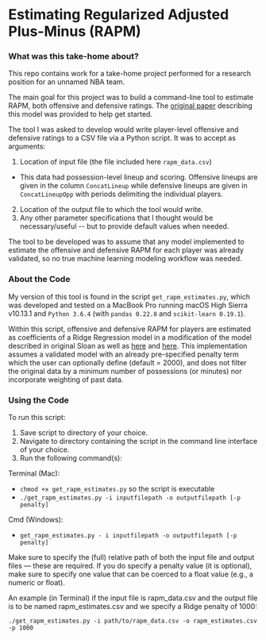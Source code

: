 # Estimating Regularized Adjusted Plus-Minus (RAPM)

### What was this take-home about?

This repo contains work for a take-home project performed for a research position for an unnamed NBA team.

The main goal for this project was to build a command-line tool to estimate RAPM, both offensive and defensive ratings. The [original paper](http://www.sloansportsconference.com/wp-content/uploads/2015/09/joeSillSloanSportsPaperWithLogo.pdf) describing this model was provided to help get started.

The tool I was asked to develop would write player-level offensive and defensive ratings to a CSV file via a Python script. It was to accept as arguments:

1. Location of input file (the file included here `rapm_data.csv`)
* This data had possession-level lineup and scoring. Offensive lineups are given in the column `ConcatLineup` while defensive lineups are given in `ConcatLineupOpp` with periods delimiting the individual players.
2. Location of the output file to which the tool would write.
3. Any other parameter specifications that I thought would be necessary/useful -- but to provide default values when needed.

The tool to be developed was to assume that any model implemented to estimate the offensive and defensive RAPM for each player was already validated, so no true machine learning modeling workflow was needed.

### About the Code

My version of this tool is found in the script `get_rapm_estimates.py`, which was developed and tested on a MacBook Pro running macOS High Sierra v10.13.1 and `Python 3.6.4` (with `pandas 0.22.0` and `scikit-learn 0.19.1`).

Within this script, offensive and defensive RAPM for players are estimated as coefficients of a Ridge Regression model in a modification of the model described in original Sloan as well as [here](https://squared2020.com/2017/09/18/deep-dive-on-regularized-adjusted-plus-minus-i-introductory-example/) and [here](http://www.82games.com/ilardi2.htm). This implementation assumes a validated model with an already pre-specified penalty term which the user can optionally define (default = 2000), and does not filter the original data by a minimum number of possessions (or minutes) nor incorporate weighting of past data.

### Using the Code
To run this script:
1. Save script to directory of your choice.
2. Navigate to directory containing the script in the command line interface of your choice.
3. Run the following command(s):

Terminal (Mac):
* `chmod +x get_rapm_estimates.py` so the script is executable
* `./get_rapm_estimates.py -i inputfilepath -o outputfilepath [-p penalty]`

Cmd (Windows):
* `get_rapm_estimates.py - i inputfilepath -o outputfilepath [-p penalty]`

Make sure to specify the (full) relative path of both the input file and output files — these are required. If you do specify a penalty value (it is optional), make sure to specify one value that can be coerced to a float value (e.g., a numeric or float).

An example (in Terminal) if the input file is rapm_data.csv and the output file is to be named rapm_estimates.csv and we specify a Ridge penalty of 1000:

`./get_rapm_estimates.py -i path/to/rapm_data.csv -o rapm_estimates.csv -p 1000`
